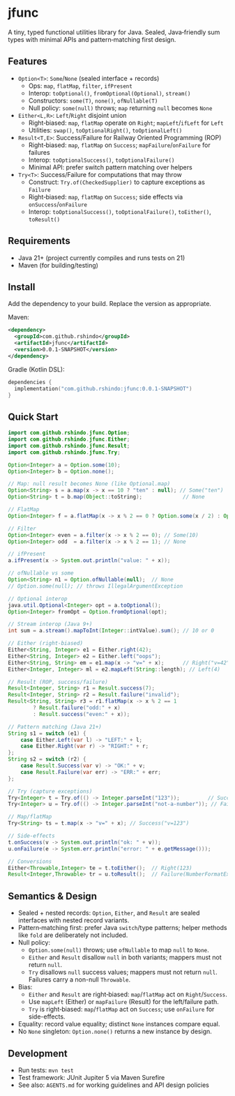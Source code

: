 # jfunc

A tiny, typed functional utilities library for Java. Sealed, Java‑friendly sum types with minimal APIs and pattern‑matching first design.

## Features
- `Option<T>`: `Some`/`None` (sealed interface + records)
  - Ops: `map`, `flatMap`, `filter`, `ifPresent`
  - Interop: `toOptional()`, `fromOptional(Optional)`, `stream()`
  - Constructors: `some(T)`, `none()`, `ofNullable(T)`
  - Null policy: `some(null)` throws; `map` returning `null` becomes `None`
- `Either<L,R>`: `Left`/`Right` disjoint union
  - Right‑biased: `map`, `flatMap` operate on `Right`; `mapLeft`/`ifLeft` for `Left`
  - Utilities: `swap()`, `toOptionalRight()`, `toOptionalLeft()`
- `Result<T,E>`: Success/Failure for Railway Oriented Programming (ROP)
  - Right‑biased: `map`, `flatMap` on `Success`; `mapFailure`/`onFailure` for failures
  - Interop: `toOptionalSuccess()`, `toOptionalFailure()`
  - Minimal API: prefer switch pattern matching over helpers
- `Try<T>`: Success/Failure for computations that may throw
  - Construct: `Try.of(CheckedSupplier)` to capture exceptions as `Failure`
  - Right‑biased: `map`, `flatMap` on `Success`; side effects via `onSuccess`/`onFailure`
  - Interop: `toOptionalSuccess()`, `toOptionalFailure()`, `toEither()`, `toResult()`

## Requirements
- Java 21+ (project currently compiles and runs tests on 21)
- Maven (for building/testing)

## Install
Add the dependency to your build. Replace the version as appropriate.

Maven:

```xml
<dependency>
  <groupId>com.github.rshindo</groupId>
  <artifactId>jfunc</artifactId>
  <version>0.0.1-SNAPSHOT</version>
</dependency>
```

Gradle (Kotlin DSL):

```kts
dependencies {
  implementation("com.github.rshindo:jfunc:0.0.1-SNAPSHOT")
}
```

## Quick Start
```java
import com.github.rshindo.jfunc.Option;
import com.github.rshindo.jfunc.Either;
import com.github.rshindo.jfunc.Result;
import com.github.rshindo.jfunc.Try;

Option<Integer> a = Option.some(10);
Option<Integer> b = Option.none();

// Map: null result becomes None (like Optional.map)
Option<String> s = a.map(x -> x == 10 ? "ten" : null); // Some("ten")
Option<String> t = b.map(Object::toString);             // None

// FlatMap
Option<Integer> f = a.flatMap(x -> x % 2 == 0 ? Option.some(x / 2) : Option.none());

// Filter
Option<Integer> even = a.filter(x -> x % 2 == 0); // Some(10)
Option<Integer> odd  = a.filter(x -> x % 2 == 1); // None

// ifPresent
a.ifPresent(x -> System.out.println("value: " + x));

// ofNullable vs some
Option<String> n1 = Option.ofNullable(null);  // None
// Option.some(null); // throws IllegalArgumentException

// Optional interop
java.util.Optional<Integer> opt = a.toOptional();
Option<Integer> fromOpt = Option.fromOptional(opt);

// Stream interop (Java 9+)
int sum = a.stream().mapToInt(Integer::intValue).sum(); // 10 or 0

// Either (right-biased)
Either<String, Integer> e1 = Either.right(42);
Either<String, Integer> e2 = Either.left("oops");
Either<String, String> em = e1.map(x -> "v=" + x);      // Right("v=42")
Either<Integer, Integer> ml = e2.mapLeft(String::length); // Left(4)

// Result (ROP, success/failure)
Result<Integer, String> r1 = Result.success(7);
Result<Integer, String> r2 = Result.failure("invalid");
Result<String, String> r3 = r1.flatMap(x -> x % 2 == 1
        ? Result.failure("odd:" + x)
        : Result.success("even:" + x));

// Pattern matching (Java 21+)
String s1 = switch (e1) {
    case Either.Left(var l) -> "LEFT:" + l;
    case Either.Right(var r) -> "RIGHT:" + r;
};
String s2 = switch (r2) {
    case Result.Success(var v) -> "OK:" + v;
    case Result.Failure(var err) -> "ERR:" + err;
};

// Try (capture exceptions)
Try<Integer> t = Try.of(() -> Integer.parseInt("123"));         // Success(123)
Try<Integer> u = Try.of(() -> Integer.parseInt("not-a-number")); // Failure(NumberFormatException)

// Map/flatMap
Try<String> ts = t.map(x -> "v=" + x); // Success("v=123")

// Side-effects
t.onSuccess(v -> System.out.println("ok: " + v));
u.onFailure(e -> System.err.println("error: " + e.getMessage()));

// Conversions
Either<Throwable,Integer> te = t.toEither();  // Right(123)
Result<Integer,Throwable> tr = u.toResult();  // Failure(NumberFormatException)
```

## Semantics & Design
- Sealed + nested records: `Option`, `Either`, and `Result` are sealed interfaces with nested record variants.
- Pattern‑matching first: prefer Java `switch`/type patterns; helper methods like `fold` are deliberately not included.
- Null policy:
  - `Option.some(null)` throws; use `ofNullable` to map `null` to `None`.
  - `Either` and `Result` disallow `null` in both variants; mappers must not return `null`.
  - `Try` disallows `null` success values; mappers must not return `null`. Failures carry a non-null `Throwable`.
- Bias:
  - `Either` and `Result` are right‑biased: `map`/`flatMap` act on `Right`/`Success`.
  - Use `mapLeft` (Either) or `mapFailure` (Result) for the left/failure path.
  - `Try` is right‑biased: `map`/`flatMap` act on `Success`; use `onFailure` for side-effects.
- Equality: record value equality; distinct `None` instances compare equal.
- No `None` singleton: `Option.none()` returns a new instance by design.

## Development
- Run tests: `mvn test`
- Test framework: JUnit Jupiter 5 via Maven Surefire
- See also: `AGENTS.md` for working guidelines and API design policies
